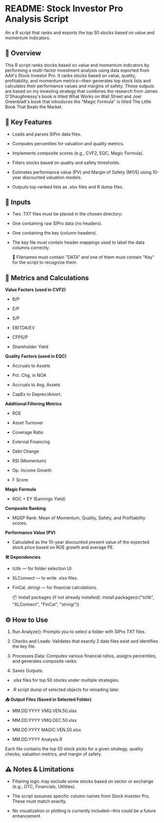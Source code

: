 # README: Stock Investor Pro Analysis Script
An a R script that ranks and exports the top 50 stocks based on value and momentum indicators. 

## **📌 Overview**

This R script ranks stocks based on value and momentum indicators by performing a multi-factor investment analysis using data exported from AAII's Stock Investor Pro. It ranks stocks based on value, quality, profitability, and momentum metrics—then generates top stock lists and calculates their performance values and margins of safety. These outputs are based on my investing strategy that combines ​the research from ​James O'Shaughnessy's book is titled What Works on Wall Street and Joel Greenblatt's book that introduces the "Magic Formula" is titled The Little Book That Beats the Market.

## **🧠 Key Features**

- Loads and parses SIPro data files.

- Computes percentiles for valuation and quality metrics.

- Implements composite scores (e.g., CVF2, EQC, Magic Formula).

- Filters stocks based on quality and safety thresholds.

- Estimates performance value (PV) and Margin of Safety (MOS) using 10-year discounted valuation models.

- Outputs top-ranked lists as .xlsx files and R dump files.

## **📁 Inputs**

- Two .TXT files must be placed in the chosen directory:

- One containing raw SIPro data (no headers).

- One containing the key (column headers).

- The key file must contain header mappings used to label the data columns correctly.

  📌 Filenames must contain "DATA" and one of them must contain "Key" for the script to recognize them.

## **🧮 Metrics and Calculations**

**Value Factors (used in CVF2)**

- B/P

- E/P

- S/P

- EBITDA/EV

- CFPS/P

- Shareholder Yield

**Quality Factors (used in EQC)**

- Accruals to Assets

- Pct. Chg. in NOA

- Accruals to Avg. Assets

- CapEx to Deprec/Amort.

**Additional Filtering Metrics**

- ROE

- Asset Turnover

- Coverage Ratio

- External Financing

- Debt Change

- RSI (Momentum)

- Op. Income Growth

- F Score

**Magic Formula**

- ROC + EY (Earnings Yield)

**Composite Ranking**

- MQSP Rank: Mean of Momentum, Quality, Safety, and Profitability scores.

**Performance Value (PV)**

- Calculated as the 10-year discounted present value of the expected stock price based on ROE growth and average PE.

**🛠️ Dependencies**

- tcltk — for folder selection UI.

- XLConnect — to write .xlsx files.

- FinCal, stringi — for financial calculations.

  📦 Install packages (if not already installed): install.packages(c("tcltk", "XLConnect", "FinCal", "stringi"))

## **⚙️ How to Use**

1. Run Analyze(): Prompts you to select a folder with SIPro TXT files.

2. Checks and Loads: Validates that exactly 2 data files exist and identifies the key file.

3. Processes Data: Computes various financial ratios, assigns percentiles, and generates composite ranks.

4. Saves Outputs:

- .xlsx files for top 50 stocks under multiple strategies.
  
- .R script dump of selected objects for reloading later.

**📤 Output Files (Saved in Selected Folder)**

- MM.DD.YYYY VMQ.VEN.50.xlsx

- MM.DD.YYYY VMQ.DEC.50.xlsx

- MM.DD.YYYY MAGIC.VEN.50.xlsx

- MM.DD.YYYY Analysis.R

Each file contains the top 50 stock picks for a given strategy, quality checks, valuation metrics, and margin of safety.

## **⚠️ Notes & Limitations**

- Filtering logic may exclude some stocks based on sector or exchange (e.g., OTC, Financials, Utilities).

- The script assumes specific column names from Stock Investor Pro. These must match exactly.

- No visualization or plotting is currently included—this could be a future enhancement.
